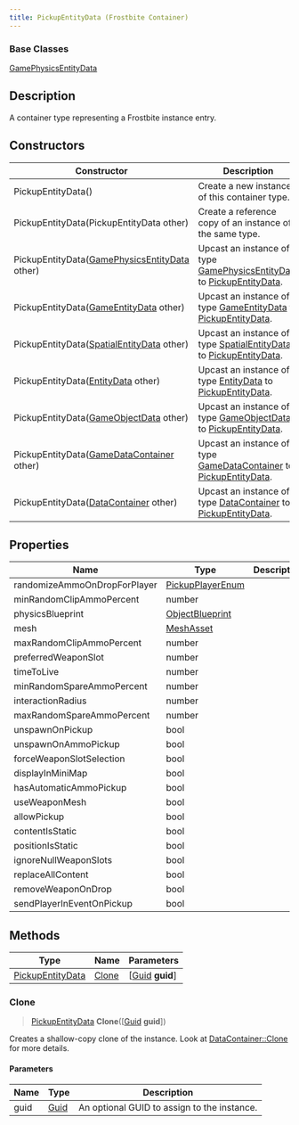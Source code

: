 ```yaml
---
title: PickupEntityData (Frostbite Container)
---
```

### Base Classes

[GamePhysicsEntityData](GamePhysicsEntityData)

## Description

A container type representing a Frostbite instance entry.

## Constructors

| Constructor                                                                 | Description                                                                                                             |
| --------------------------------------------------------------------------- | ----------------------------------------------------------------------------------------------------------------------- |
| PickupEntityData()                                                          | Create a new instance of this container type.                                                                           |
| PickupEntityData(PickupEntityData other)                                    | Create a reference copy of an instance of the same type.                                                                |
| PickupEntityData([GamePhysicsEntityData](GamePhysicsEntityData) other)      | Upcast an instance of type [GamePhysicsEntityData](GamePhysicsEntityData) to [PickupEntityData](PickupEntityData).      |
| PickupEntityData([GameEntityData](GameEntityData) other)                    | Upcast an instance of type [GameEntityData](GameEntityData) to [PickupEntityData](PickupEntityData).                    |
| PickupEntityData([SpatialEntityData](SpatialEntityData) other)              | Upcast an instance of type [SpatialEntityData](SpatialEntityData) to [PickupEntityData](PickupEntityData).              |
| PickupEntityData([EntityData](EntityData) other)                            | Upcast an instance of type [EntityData](EntityData) to [PickupEntityData](PickupEntityData).                            |
| PickupEntityData([GameObjectData](GameObjectData) other)                    | Upcast an instance of type [GameObjectData](GameObjectData) to [PickupEntityData](PickupEntityData).                    |
| PickupEntityData([GameDataContainer](GameDataContainer) other)              | Upcast an instance of type [GameDataContainer](GameDataContainer) to [PickupEntityData](PickupEntityData).              |
| PickupEntityData([DataContainer](/vext/ref/cls/shr/datacontainer) other) | Upcast an instance of type [DataContainer](/vext/ref/cls/shr/datacontainer) to [PickupEntityData](PickupEntityData). |

## Properties

| Name                         | Type                                 | Description |
| ---------------------------- | ------------------------------------ | ----------- |
| randomizeAmmoOnDropForPlayer | [PickupPlayerEnum](PickupPlayerEnum) |             |
| minRandomClipAmmoPercent     | number                               |             |
| physicsBlueprint             | [ObjectBlueprint](ObjectBlueprint)   |             |
| mesh                         | [MeshAsset](MeshAsset)               |             |
| maxRandomClipAmmoPercent     | number                               |             |
| preferredWeaponSlot          | number                               |             |
| timeToLive                   | number                               |             |
| minRandomSpareAmmoPercent    | number                               |             |
| interactionRadius            | number                               |             |
| maxRandomSpareAmmoPercent    | number                               |             |
| unspawnOnPickup              | bool                                 |             |
| unspawnOnAmmoPickup          | bool                                 |             |
| forceWeaponSlotSelection     | bool                                 |             |
| displayInMiniMap             | bool                                 |             |
| hasAutomaticAmmoPickup       | bool                                 |             |
| useWeaponMesh                | bool                                 |             |
| allowPickup                  | bool                                 |             |
| contentIsStatic              | bool                                 |             |
| positionIsStatic             | bool                                 |             |
| ignoreNullWeaponSlots        | bool                                 |             |
| replaceAllContent            | bool                                 |             |
| removeWeaponOnDrop           | bool                                 |             |
| sendPlayerInEventOnPickup    | bool                                 |             |

## Methods

| Type                                 | Name            | Parameters                                     |
| ------------------------------------ | --------------- | ---------------------------------------------- |
| [PickupEntityData](PickupEntityData) | [Clone](#clone) | \[[Guid](/vext/ref/cls/shr/guid) **guid**\] |

### Clone

> [PickupEntityData](PickupEntityData) **Clone**(\[[Guid](/vext/ref/cls/shr/guid) **guid**\])

Creates a shallow-copy clone of the instance. Look at [DataContainer::Clone](/vext/ref/cls/shr/datacontainer#clone) for more details.

#### Parameters

| Name | Type         | Description                                 |
| ---- | ------------ | ------------------------------------------- |
| guid | [Guid](Guid) | An optional GUID to assign to the instance. |
